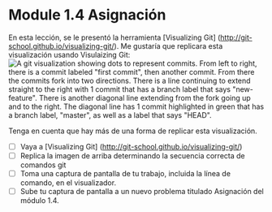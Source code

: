 # Module 1.4 Asignación

En esta lección, se le presentó la herramienta [Visualizing Git] (http://git-school.github.io/visualizing-git/). Me gustaría que replicara esta visualización usando Visulaizing Git:
![A git visualization showing dots to represent commits. From left to right, there is a commit labeled "first commit", then another commit. From there the commits fork into two directions. There is a line continuing to extend straight to the right with 1 commit that has a branch label that says "new-feature". There is another diagonal line extending from the fork going up and to the right. The diagonal line has 1 commit highlighted in green that has a branch label, "master", as well as a label that says "HEAD".](https://github.com/github-campus-advisors/Campus-Advisor-Training/blob/master/Module%201/assets/visualize_git.png)

Tenga en cuenta que hay más de una forma de replicar esta visualización.

- [ ] Vaya a [Visualizing Git] (http://git-school.github.io/visualizing-git/)
- [ ] Replica la imagen de arriba determinando la secuencia correcta de comandos git
- [ ] Toma una captura de pantalla de tu trabajo, incluida la línea de comando, en el visualizador.
- [ ] Sube tu captura de pantalla a un nuevo problema titulado Asignación del módulo 1.4.
